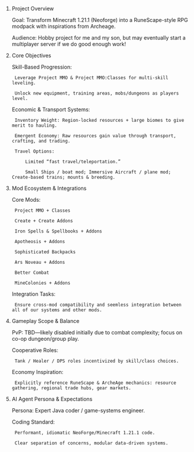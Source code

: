 1. Project Overview

    Goal: Transform Minecraft 1.21.1 (Neoforge) into a RuneScape-style RPG modpack with inspirations from Archeage.

    Audience: Hobby project for me and my son, but may eventually start a multiplayer server if we do good enough work!

2. Core Objectives

    Skill-Based Progression:

        Leverage Project MMO & Project MMO:Classes for multi-skill leveling.

        Unlock new equipment, training areas, mobs/dungeons as players level.

    Economic & Transport Systems:

        Inventory Weight: Region-locked resources + large biomes to give merit to hauling.

        Emergent Economy: Raw resources gain value through transport, crafting, and trading.

        Travel Options:

            Limited “fast travel/teleportation.”

            Small Ships / boat mod; Immersive Aircraft / plane mod; Create-based trains; mounts & breeding.

3. Mod Ecosystem & Integrations

    Core Mods:

        Project MMO + Classes

        Create + Create Addons

        Iron Spells & Spellbooks + Addons

        Apotheosis + Addons

        Sophisticated Backpacks

        Ars Noveau + Addons

        Better Combat

        MineColonies + Addons


    Integration Tasks:

        Ensure cross-mod compatibility and seemless integration between all of our systems and other mods.


4. Gameplay Scope & Balance

    PvP: TBD—likely disabled initially due to combat complexity; focus on co-op dungeon/group play.

    Cooperative Roles:

        Tank / Healer / DPS roles incentivized by skill/class choices.

    Economy Inspiration:

        Explicitly reference RuneScape & ArcheAge mechanics: resource gathering, regional trade hubs, gear markets.

5. AI Agent Persona & Expectations

    Persona: Expert Java coder / game-systems engineer.

    Coding Standard:

        Performant, idiomatic NeoForge/Minecraft 1.21.1 code.

        Clear separation of concerns, modular data-driven systems.
